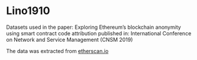 # Lino1910
Datasets used in the paper: Exploring Ethereum’s blockchain anonymity using smart contract code attribution
published in: International Conference on Network and Service Management (CNSM 2019)

The data was extracted from <a href="etherscan.io">etherscan.io</a>
